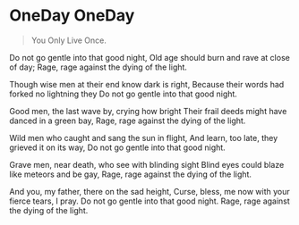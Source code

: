 # OneDay OneDay
> You Only Live Once.

Do not go gentle into that good night,
Old age should burn and rave at close of day;
Rage, rage against the dying of the light.

Though wise men at their end know dark is right,
Because their words had forked no lightning they
Do not go gentle into that good night.

Good men, the last wave by, crying how bright
Their frail deeds might have danced in a green bay,
Rage, rage against the dying of the light.

Wild men who caught and sang the sun in flight,
And learn, too late, they grieved it on its way,
Do not go gentle into that good night.

Grave men, near death, who see with blinding sight
Blind eyes could blaze like meteors and be gay,
Rage, rage against the dying of the light.

And you, my father, there on the sad height,
Curse, bless, me now with your fierce tears, I pray.
Do not go gentle into that good night.
Rage, rage against the dying of the light.

